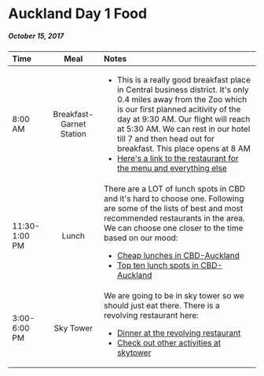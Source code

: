 Auckland Day 1 Food
======


##### October 15, 2017
| Time          | Meal     | Notes |
|:------------- |:-------------:| :-----|
| 8:00 AM| Breakfast-Garnet Station| <ul><li>This is a really good breakfast place in Central business district. It's only 0.4 miles away from the Zoo which is our first planned acitivity of the day at 9:30 AM. Our flight will reach at 5:30 AM. We can rest in our hotel till 7 and then head out for breakfast. This place opens at 8 AM</li><li>[Here's a link to the restaurant for the menu and everything else](http://garnetstation.com/)</li></ul>|
| 11:30-1:00 PM     | Lunch     |  There are a LOT of lunch spots in CBD and it's hard to choose one. Following are some of the lists of best and most recommended restaurants in the area. We can choose one closer to the time based on our mood: <ul><li>[Cheap lunches in CBD-Auckland](https://www.theurbanlist.com/auckland/a-list/20-lunches-under-15-in-aucklands-cbd)</li><li>[Top ten lunch spots in CBD-Auckland](https://www.heartofthecity.co.nz/article/top-10-favourite-lunch-spots)</li></ul>  |
| 3:00-6:00 PM    | Sky Tower| We are going to be in sky tower so we should just eat there. There is a revolving restaurant here: <ul><li>[Dinner at the revolving restaurant](https://www.skycityauckland.co.nz/restaurants/orbit/)</li><li> [Check out other activities at skytower](https://www.skycityauckland.co.nz/)</li> </ul></ul> |
